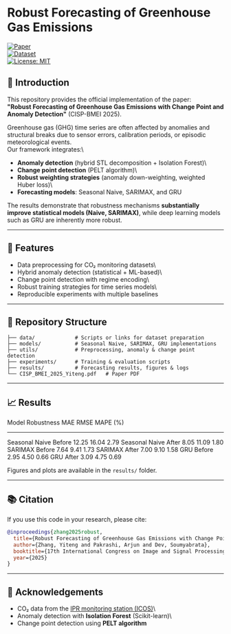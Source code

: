 # Robust Forecasting of Greenhouse Gas Emissions

[![Paper](https://img.shields.io/badge/Paper-PDF-blue)](./CISP_BMEI_2025_Yiteng.pdf)\
[![Dataset](https://img.shields.io/badge/Data-IPR%20Station-green)](https://meta.icos-cp.eu/objects/oCyeHuFmx9RcyUtZ7fM1C2i7)\
[![License:
MIT](https://img.shields.io/badge/License-MIT-yellow.svg)](LICENSE)

## 📖 Introduction

This repository provides the official implementation of the paper:\
**"Robust Forecasting of Greenhouse Gas Emissions with Change Point and
Anomaly Detection"** (CISP-BMEI 2025).

Greenhouse gas (GHG) time series are often affected by anomalies and
structural breaks due to sensor errors, calibration periods, or episodic
meteorological events.\
Our framework integrates:\
- **Anomaly detection** (hybrid STL decomposition + Isolation Forest)\
- **Change point detection** (PELT algorithm)\
- **Robust weighting strategies** (anomaly down-weighting, weighted
Huber loss)\
- **Forecasting models**: Seasonal Naive, SARIMAX, and GRU

The results demonstrate that robustness mechanisms **substantially
improve statistical models (Naive, SARIMAX)**, while deep learning
models such as GRU are inherently more robust.

------------------------------------------------------------------------

## 🚀 Features

-   Data preprocessing for CO₂ monitoring datasets\
-   Hybrid anomaly detection (statistical + ML-based)\
-   Change point detection with regime encoding\
-   Robust training strategies for time series models\
-   Reproducible experiments with multiple baselines

------------------------------------------------------------------------

## 📂 Repository Structure

    ├── data/             # Scripts or links for dataset preparation
    ├── models/           # Seasonal Naive, SARIMAX, GRU implementations
    ├── utils/            # Preprocessing, anomaly & change point detection
    ├── experiments/      # Training & evaluation scripts
    ├── results/          # Forecasting results, figures & logs
    └── CISP_BMEI_2025_Yiteng.pdf   # Paper PDF

------------------------------------------------------------------------

## 📈 Results

  Model            Robustness   MAE     RMSE    MAPE (%)
  ---------------- ------------ ------- ------- ----------
  Seasonal Naive   Before       12.25   16.04   2.79
  Seasonal Naive   After        8.05    11.09   1.80
  SARIMAX          Before       7.64    9.41    1.73
  SARIMAX          After        7.00    9.10    1.58
  GRU              Before       2.95    4.50    0.66
  GRU              After        3.09    4.75    0.69

Figures and plots are available in the `results/` folder.

------------------------------------------------------------------------

## 📚 Citation

If you use this code in your research, please cite:

``` bibtex
@inproceedings{zhang2025robust,
  title={Robust Forecasting of Greenhouse Gas Emissions with Change Point and Anomaly Detection},
  author={Zhang, Yiteng and Pakrashi, Arjun and Dev, Soumyabrata},
  booktitle={17th International Congress on Image and Signal Processing, BioMedical Engineering and Informatics (CISP-BMEI)},
  year={2025}
}
```

------------------------------------------------------------------------

## 🙏 Acknowledgements

-   CO₂ data from the [IPR monitoring station
    (ICOS)](https://meta.icos-cp.eu/objects/oCyeHuFmx9RcyUtZ7fM1C2i7)\
-   Anomaly detection with **Isolation Forest** (Scikit-learn)\
-   Change point detection using **PELT algorithm**
